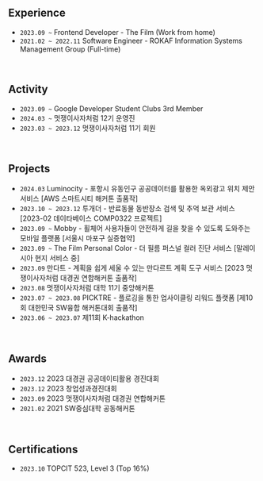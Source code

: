
## Experience
- `2023.09 ~` Frontend Developer - The Film (Work from home)
- `2021.02 ~ 2022.11` Software Engineer - ROKAF Information Systems Management Group (Full-time)
<br/>

## Activity
- `2023.09 ~` Google Developer Student Clubs 3rd Member
- `2024.03 ~` 멋쟁이사자처럼 12기 운영진
- `2023.03 ~ 2023.12` 멋쟁이사자처럼 11기 회원
<br/>


## Projects
- `2024.03` Luminocity - 포항시 유동인구 공공데이터를 활용한 옥외광고 위치 제안 서비스 [AWS 스마트시티 해커톤 출품작]
- `2023.10 ~ 2023.12` 투개더 - 반료동물 동반장소 검색 및 추억 보관 서비스 [2023-02 데이타베이스 COMP0322 프로젝트]
- `2023.09 ~` Mobby - 휠체어 사용자들이 안전하게 길을 찾을 수 있도록 도와주는 모바일 플랫폼 [서울시 마포구 실증협약]
- `2023.09 ~` The Film Personal Color - 더 필름 퍼스널 컬러 진단 서비스 [말레이시아 현지 서비스 중]
- `2023.09` 만다트 - 계획을 쉽게 세울 수 있는 만다르트 계획 도구 서비스 [2023 멋쟁이사자처럼 대경권 연합해커톤 출품작]
- `2023.08` 멋쟁이사자처럼 대학 11기 중앙해커톤
- `2023.07 ~ 2023.08` PICKTRE - 플로깅을 통한 업사이클링 리워드 플랫폼 [제10회 대한민국 SW융합 해커톤대회 출품작]
- `2023.06 ~ 2023.07` 제11회 K-hackathon
<br/>

## Awards
- `2023.12` 2023 대경권 공공데이티활용 경진대회
- `2023.12` 2023 창업성과경진대회
- `2023.09` 2023 멋쟁이사자처럼 대경권 연합해커톤
- `2021.02` 2021 SW중심대학 공동해커톤
<br/>

## Certifications
- `2023.10` TOPCIT 523, Level 3 (Top 16%)

<!--
**junyeokk/junyeokk** is a ✨ _special_ ✨ repository because its `README.md` (this file) appears on your GitHub profile.

Here are some ideas to get you started:

- 🔭 I’m currently working on ...
- 🌱 I’m currently learning ...
- 👯 I’m looking to collaborate on ...
- 🤔 I’m looking for help with ...
- 💬 Ask me about ...
- 📫 How to reach me: ...
- 😄 Pronouns: ...
- ⚡ Fun fact: ...
-->
